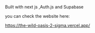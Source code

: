 Built with next js ,Auth.js and Supabase

you can check the website here:

https://the-wild-oasis-2-sigma.vercel.app/
